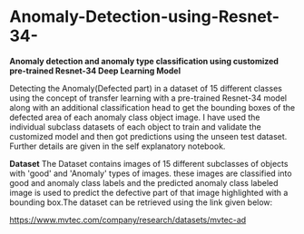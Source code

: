 # Anomaly-Detection-using-Resnet-34-
**Anomaly detection and anomaly type classification using customized pre-trained Resnet-34 Deep Learning Model**

Detecting the Anomaly(Defected part) in a dataset of 15 different classes using the concept of transfer learning  with a pre-trained Resnet-34 model along with an additional classification head to get the bounding boxes of the defected area of each anomaly class object image. I have used the individual subclass datasets of each object to train and validate the customized model and then got predictions using the unseen test dataset. Further details are given in the self explanatory notebook.  

**Dataset**
The Dataset contains images of 15 different subclasses of objects with 'good' and 'Anomaly' types of images. these images are classified into good and anomaly class labels and the predicted anomaly class labeled image is used to predict the defective part of that image highlighted with a bounding box.The dataset can be retrieved using the link given below:

https://www.mvtec.com/company/research/datasets/mvtec-ad

